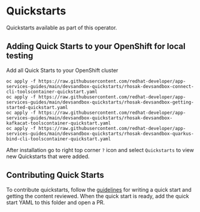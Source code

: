 # Quickstarts

Quickstarts available as part of this operator.

## Adding Quick Starts to your OpenShift for local testing

Add all Quick Starts to your OpenShift cluster
```
oc apply -f https://raw.githubusercontent.com/redhat-developer/app-services-guides/main/devsandbox-quickstarts/rhosak-devsandbox-connect-cli-toolscontainer-quickstart.yaml
oc apply -f https://raw.githubusercontent.com/redhat-developer/app-services-guides/main/devsandbox-quickstarts/rhosak-devsandbox-getting-started-quickstart.yaml
oc apply -f https://raw.githubusercontent.com/redhat-developer/app-services-guides/main/devsandbox-quickstarts/rhosak-devsandbox-kafkacat-toolscontainer-quickstart.yaml
oc apply -f https://raw.githubusercontent.com/redhat-developer/app-services-guides/main/devsandbox-quickstarts/rhosak-devsandbox-quarkus-bind-cli-toolscontainer-quickstart.yaml
```

After installation go to right top corner `?` icon and select `Quickstarts` to view new Quickstarts that were added.

## Contributing Quick Starts

To contribute quickstarts, follow the
[guidelines](http://openshift.github.io/openshift-origin-design/conventions/documentation/quick-starts.html)
for writing a quick start and getting the content reviewed. When the
quick start is ready, add the quick start YAML to this folder and open a PR.


